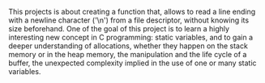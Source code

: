 This projects is about creating a function that, allows to read a line ending with a newline character ('\n') 
from a file descriptor, without knowing its size beforehand. One of the goal of this project is to learn a highly 
interesting new concept in C programming: static variables, and to gain a deeper understanding of allocations, 
whether they happen on the stack memory or in the heap memory, the manipulation and the life cycle of a buffer, 
the unexpected complexity implied in the use of one or many static variables.
